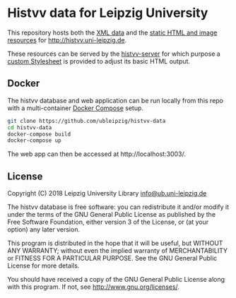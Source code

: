 # Histvv data for Leipzig University

This repository hosts both the [XML data](./xml) and the
[static HTML and image resources](./public) for http://histvv.uni-leipzig.de.

These resources can be served by the
[histvv-server](https://github.com/ubleipzig/histvv) for which purpose a
[custom Stylesheet](./custom.xsl) is provided to adjust its basic HTML output.

## Docker

The histvv database and web application can be run locally from this repo with
a multi-container [Docker Compose](https://docs.docker.com/compose/) setup.

```bash
git clone https://github.com/ubleipzig/histvv-data
cd histvv-data
docker-compose build
docker-compose up
```

The web app can then be accessed at http://localhost:3003/.

## License

Copyright (C) 2018 Leipzig University Library <info@ub.uni-leipzig.de>

The histvv database is free software: you can redistribute it and/or modify it
under the terms of the GNU General Public License as published by the Free
Software Foundation, either version 3 of the License, or (at your option) any
later version.

This program is distributed in the hope that it will be useful, but WITHOUT ANY
WARRANTY; without even the implied warranty of MERCHANTABILITY or FITNESS FOR A
PARTICULAR PURPOSE.  See the GNU General Public License for more details.

You should have received a copy of the GNU General Public License along with
this program.  If not, see <http://www.gnu.org/licenses/>.
